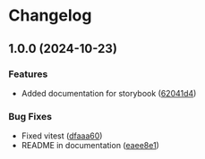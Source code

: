 # Changelog

## 1.0.0 (2024-10-23)


### Features

* Added documentation for storybook ([62041d4](https://github.com/harrykhh/react-flow-family-tree/commit/62041d4717907929bd6c015178934c3f44ec7968))


### Bug Fixes

* Fixed vitest ([dfaaa60](https://github.com/harrykhh/react-flow-family-tree/commit/dfaaa601fa612a5b3b69bcdecb64925b8d98c622))
* README in documentation ([eaee8e1](https://github.com/harrykhh/react-flow-family-tree/commit/eaee8e1d4c0709ba936004bfb105a18483124a65))
